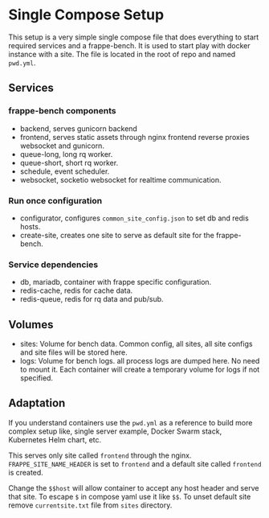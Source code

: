 # Single Compose Setup

This setup is a very simple single compose file that does everything to start required services and a frappe-bench. It is used to start play with docker instance with a site. The file is located in the root of repo and named `pwd.yml`.

## Services

### frappe-bench components

- backend, serves gunicorn backend
- frontend, serves static assets through nginx frontend reverse proxies websocket and gunicorn.
- queue-long, long rq worker.
- queue-short, short rq worker.
- schedule, event scheduler.
- websocket, socketio websocket for realtime communication.

### Run once configuration

- configurator, configures `common_site_config.json` to set db and redis hosts.
- create-site, creates one site to serve as default site for the frappe-bench.

### Service dependencies

- db, mariadb, container with frappe specific configuration.
- redis-cache, redis for cache data.
- redis-queue, redis for rq data and pub/sub.

## Volumes

- sites: Volume for bench data. Common config, all sites, all site configs and site files will be stored here.
- logs: Volume for bench logs. all process logs are dumped here. No need to mount it. Each container will create a temporary volume for logs if not specified.

## Adaptation

If you understand containers use the `pwd.yml` as a reference to build more complex setup like, single server example, Docker Swarm stack, Kubernetes Helm chart, etc.

This serves only site called `frontend` through the nginx. `FRAPPE_SITE_NAME_HEADER` is set to `frontend` and a default site called `frontend` is created.

Change the `$$host` will allow container to accept any host header and serve that site. To escape `$` in compose yaml use it like `$$`. To unset default site remove `currentsite.txt` file from `sites` directory.
